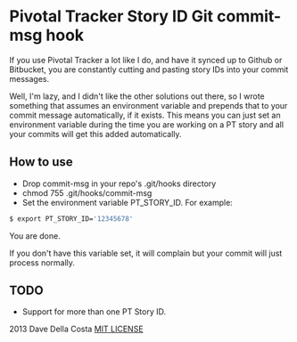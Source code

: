 Pivotal Tracker Story ID Git commit-msg hook
============================================

If you use Pivotal Tracker a lot like I do, and have it synced up to Github or Bitbucket, you are constantly cutting and pasting story IDs into your commit messages.

Well, I'm lazy, and I didn't like the other solutions out there, so I wrote something that assumes an environment variable and prepends that to your commit message automatically, if it exists.  This means you can just set an environment variable during the time you are working on a PT story and all your commits will get this added automatically.

## How to use

  * Drop commit-msg in your repo's .git/hooks directory
  * chmod 755 .git/hooks/commit-msg
  * Set the environment variable PT_STORY_ID.  For example:

```bash
$ export PT_STORY_ID='12345678'
```

You are done.

If you don't have this variable set, it will complain but your commit will just process normally.

## TODO

  * Support for more than one PT Story ID.

2013 Dave Della Costa
[MIT LICENSE](http://ddellacosta.mit-license.org)
